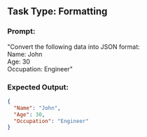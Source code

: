 ## Task Type: Formatting

### Prompt:
"Convert the following data into JSON format:  
Name: John  
Age: 30  
Occupation: Engineer"

### Expected Output:
```json
{
  "Name": "John",
  "Age": 30,
  "Occupation": "Engineer"
}
